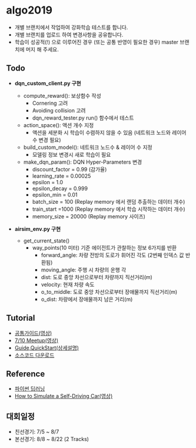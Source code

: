 # algo2019 

- 개별 브랜치에서 작업하여 강화학습 테스트를 합니다.
- 개별 브랜치를 업로드 하여 변경사항을 공유합니다.
- 학습이 성공적(!) 으로 이루어진 경우 (또는 공통 반영이 필요한 경우) master 브랜치에 머지 해 주세요.

## Todo

- **dqn_custom_client.py 구현**
   - compute_reward(): 보상함수 작성 
      - Cornering 고려
      - Avoiding collision 고려
      - dqn_reward_tester.py run() 함수에서 테스트
   - action_space(): 액션 개수 지정
      - 액션을 세분화 시 학습이 수렴하지 않을 수 있음 (네트워크 노드와 레이어 수 변경 필요)
   - build_custom_model(): 네트워크 노드수 & 레이어 수 지정
      - 모델링 정보 변경시 새로 학습이 필요
   - make_dqn_param(): DQN Hyper-Parameters 변경
      - discount_factor = 0.99 (감가율)
      - learning_rate = 0.00025
      - epsilon = 1.0
      - epsilon_decay = 0.999
      - epsilon_min = 0.01
      - batch_size = 100 (Replay memory 에서 랜덤 추출하는 데이터 개수)
      - train_start =1000 (Replay memory 에서 학습 시작하는 데이터 개수)
      - memory_size = 20000 (Replay memory 사이즈)
   
- **airsim_env.py 구현**
   - get_current_state()
      - way_points(10 미터) 기준 에이전트가 관찰하는 정보 6가지를 반환  
         - forward_angle: 차량 전방의 도로가 휘어진 각도 (2번째 인덱스 값 반환됨)
         - moving_angle: 주행 시 차량의 운행 각
         - dist: 도로 중앙 차선으로부터 차량까지 직선거리(m)
         - velocity: 현재 차량 속도
         - o_to_middle: 도로 중앙 차선으로부터 장애물까지 직선거리(m)
         - o_dist: 차량에서 장애물까지 남은 거리(m)
   
## Tutorial

-   [공통가이드(영상)](https://www.youtube.com/playlist?list=PLF__5qnRIf5oOh7ejDMPt6bt1IPOQDWYG)
-   [7/10 Meetup(영상)](https://www.youtube.com/watch?v=UXeuZhcGzfI&feature=youtu.be)
-   [Guide,QuickStart(상세설명)](https://github.com/namojo/Algo2019)
-   [소스코드 다운로드](https://drive.google.com/open?id=1fkf2ihHAxDxyMN9ABvPnUzwMGZhUcGJm)


## Reference 

-   [파이썬 딥러닝](https://m.blog.naver.com/ssdyka/221299637545)
-   [How to Simulate a Self-Driving Car(영상)](https://www.youtube.com/watch?v=EaY5QiZwSP4)

## 대회일정
- 친선경기: 7/5 ~ 8/7
- 본선경기: 8/8 ~ 8/22 (2 Tracks)
